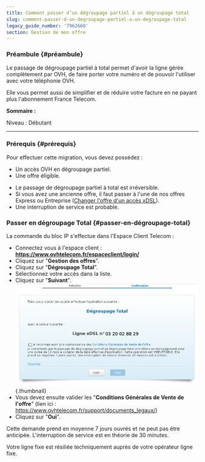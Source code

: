 ```yaml
---
title: Comment passer d’un dégroupage partiel à un dégroupage total
slug: comment-passer-d-un-degroupage-partiel-a-un-degroupage-total
legacy_guide_number: '7962660'
section: Gestion de mon offre
---
```


### Préambule {#préambule}

Le passage de dégroupage partiel à total permet d'avoir la ligne gérée complètement par OVH, de faire porter votre numéro et de pouvoir l'utiliser avec votre téléphonie OVH.

Elle vous permet aussi de simplifier et de réduire votre facture en ne payant plus l'abonnement France Telecom.

**Sommaire :**

Niveau : Débutant

------------------------------------------------------------------------

### Prérequis {#prérequis}

Pour effectuer cette migration, vous devez possédez :

-   Un accès OVH en dégroupage partiel.
-   Une offre éligible.

<!-- -->

-   Le passage de dégroupage partiel à total est irréversible.
-   Si vous avez une ancienne offre, il faut passer à l'une de nos offres Express ou Entreprise ([Changer l'offre d'un accès xDSL]({originalUrl}/display/CRXDSL/Comment+changer+mon+offre+xDSL)).
-   Une interruption de service est probable.

### Passer en dégroupage Total {#passer-en-dégroupage-total}

La commande du bloc IP s'effectue dans l'Espace Client Telecom :

-   Connectez vous à l'espace client : **<https://www.ovhtelecom.fr/espaceclient/login/>**
-   Cliquez sur "**Gestion des offres**".
-   Cliquez sur "**Dégroupage Total**".
-   Sélectionnez votre accès dans la liste.
-   Cliquez sur "**Suivant**".![](images/2015-06-01-165613_798x448_scrot.png){.thumbnail}
-   Vous devez ensuite valider les "**Conditions Générales de Vente de l'offre**" (lien ici : <https://www.ovhtelecom.fr/support/documents_legaux/>)
-   Cliquez sur "**Oui**".

Cette demande prend en moyenne 7 jours ouvrés et ne peut pas être anticipée. L'interruption de service est en théorie de 30 minutes.

Votre ligne fixe est résiliée techniquement auprès de votre opérateur ligne fixe.


